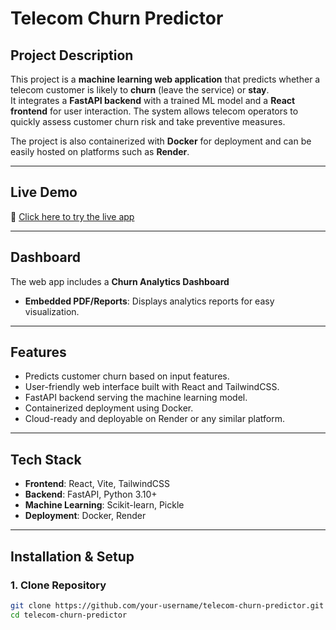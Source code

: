 # Telecom Churn Predictor

## Project Description
This project is a **machine learning web application** that predicts whether a telecom customer is likely to **churn** (leave the service) or **stay**.  
It integrates a **FastAPI backend** with a trained ML model and a **React frontend** for user interaction. The system allows telecom operators to quickly assess customer churn risk and take preventive measures.  

The project is also containerized with **Docker** for deployment and can be easily hosted on platforms such as **Render**.  

---

## Live Demo
🔗 [Click here to try the live app](https://telelco-churn-predictor-1.onrender.com/)

---

## Dashboard
The web app includes a **Churn Analytics Dashboard**

- **Embedded PDF/Reports**: Displays analytics reports for easy visualization.

---

## Features
- Predicts customer churn based on input features.
- User-friendly web interface built with React and TailwindCSS.
- FastAPI backend serving the machine learning model.
- Containerized deployment using Docker.
- Cloud-ready and deployable on Render or any similar platform.

---

## Tech Stack
- **Frontend**: React, Vite, TailwindCSS  
- **Backend**: FastAPI, Python 3.10+  
- **Machine Learning**: Scikit-learn, Pickle  
- **Deployment**: Docker, Render  

---

## Installation & Setup

### 1. Clone Repository
```bash
git clone https://github.com/your-username/telecom-churn-predictor.git
cd telecom-churn-predictor
